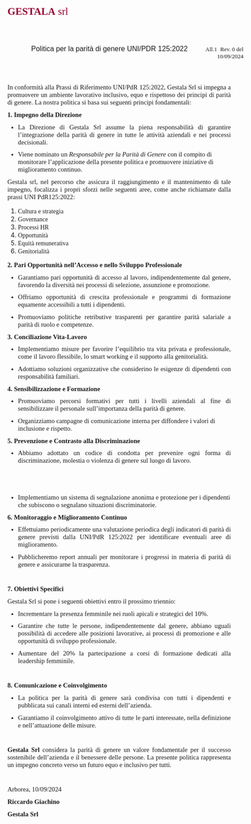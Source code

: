 <p style='margin:0cm;font-size:15px;font-family:"Aptos",sans-serif;'><strong><span style='font-size:23px;font-family:"Estrangelo Edessa",serif;color:#990033;'>GESTALA</span></strong><span style='font-size:23px;font-family:"Estrangelo Edessa",serif;color:#990033;'>&nbsp;srl</span></p>
<p style='margin:0cm;font-size:15px;font-family:"Aptos",sans-serif;'><span style='font-size:27px;font-family:"Eras Bold ITC",sans-serif;'>&nbsp; &nbsp; &nbsp; &nbsp;</span></p>
<p style='margin:0cm;font-size:15px;font-family:"Aptos",sans-serif;'><span style='font-size:27px;font-family:"Eras Bold ITC",sans-serif;'>&nbsp;</span></p>
<p style='margin:0cm;font-size:15px;font-family:"Aptos",sans-serif;margin-right:-21.35pt;text-align:right;'><span style='font-size:16px;font-family:"Eras Bold ITC",sans-serif;'>Politica per la parit&agrave; di genere UNI/PDR 125:2022 &nbsp; &nbsp; &nbsp; &nbsp;&nbsp;</span><span style='font-size:13px;font-family:"Times New Roman",serif;'>All.1</span><span style='font-size:13px;font-family:"Eras Bold ITC",sans-serif;'>&nbsp;&nbsp;</span><span style='font-size:13px;font-family:"Times New Roman",serif;'>Rev. 0 del 10/09/2024</span></p>
<p style='margin-top:0cm;margin-right:0cm;margin-bottom:8.0pt;margin-left:0cm;font-size:11.0pt;font-family:"Aptos",sans-serif;'><strong>&nbsp;</strong></p>
<p style='margin-top:0cm;margin-right:0cm;margin-bottom:8.0pt;margin-left:0cm;font-size:11.0pt;font-family:"Aptos",sans-serif;'><strong>&nbsp;</strong></p>
<p style='margin-top:0cm;margin-right:0cm;margin-bottom:8.0pt;margin-left:0cm;font-size:11.0pt;font-family:"Aptos",sans-serif;text-align:justify;'><span style='font-family:"Times New Roman",serif;'>In conformit&agrave; alla Prassi di Riferimento UNI/PdR 125:2022, Gestala Srl si impegna a promuovere un ambiente lavorativo inclusivo, equo e rispettoso dei principi di parit&agrave; di genere. La nostra politica si basa sui seguenti principi fondamentali:</span></p>
<p style='margin-top:0cm;margin-right:0cm;margin-bottom:8.0pt;margin-left:0cm;font-size:11.0pt;font-family:"Aptos",sans-serif;'><strong><span style='font-family:"Times New Roman",serif;'>1. Impegno della Direzione</span></strong></p>
<ul style="margin-bottom:0cm;margin-top:0cm;" type="disc">
    <li style='margin-top:0cm;margin-right:0cm;margin-bottom:8.0pt;margin-left:0cm;font-size:11.0pt;font-family:"Aptos",sans-serif;text-align:justify;'><span style='font-family:"Times New Roman",serif;'>La Direzione di Gestala Srl assume la piena responsabilit&agrave; di garantire l&rsquo;integrazione della parit&agrave; di genere in tutte le attivit&agrave; aziendali e nei processi decisionali.</span></li>
    <li style='margin-top:0cm;margin-right:0cm;margin-bottom:8.0pt;margin-left:0cm;font-size:11.0pt;font-family:"Aptos",sans-serif;'><span style='font-family:"Times New Roman",serif;'>Viene nominato un <em>Responsabile per la Parit&agrave; di Genere</em> con il compito di monitorare l&rsquo;applicazione della presente politica e promuovere iniziative di miglioramento continuo.</span></li>
</ul>
<p style='margin-top:0cm;margin-right:0cm;margin-bottom:8.0pt;margin-left:0cm;font-size:11.0pt;font-family:"Aptos",sans-serif;text-align:justify;'><span style='font-family:"Times New Roman",serif;'>Gestala srl, nel percorso che assicura il raggiungimento e il mantenimento di tale impegno, focalizza i propri sforzi nelle seguenti aree, come anche richiamate dalla prassi UNI PdR125:2022:&nbsp;</span></p>
<ol style="list-style-type: decimal;">
    <li><span style='font-family:"Times New Roman",serif;'>Cultura e strategia</span></li>
    <li><span style='font-family:"Times New Roman",serif;'>Governance &nbsp;</span></li>
    <li><span style='font-family:"Times New Roman",serif;'>Processi HR &nbsp;</span></li>
    <li><span style='font-family:"Times New Roman",serif;'>Opportunit&agrave; &nbsp;</span></li>
    <li><span style='font-family:"Times New Roman",serif;'>Equit&agrave; remunerativa&nbsp;</span></li>
    <li><span style='font-family:"Times New Roman",serif;'>Genitorialit&agrave;</span></li>
</ol>
<p style='margin-top:0cm;margin-right:0cm;margin-bottom:8.0pt;margin-left:0cm;font-size:11.0pt;font-family:"Aptos",sans-serif;'><strong><span style='font-family:"Times New Roman",serif;'>2. Pari Opportunit&agrave; nell&rsquo;Accesso e nello Sviluppo Professionale</span></strong></p>
<ul style="margin-bottom:0cm;margin-top:0cm;" type="disc">
    <li style='margin-top:0cm;margin-right:0cm;margin-bottom:8.0pt;margin-left:0cm;font-size:11.0pt;font-family:"Aptos",sans-serif;text-align:justify;'><span style='font-family:"Times New Roman",serif;'>Garantiamo pari opportunit&agrave; di accesso al lavoro, indipendentemente dal genere, favorendo la diversit&agrave; nei processi di selezione, assunzione e promozione.</span></li>
    <li style='margin-top:0cm;margin-right:0cm;margin-bottom:8.0pt;margin-left:0cm;font-size:11.0pt;font-family:"Aptos",sans-serif;text-align:justify;'><span style='font-family:"Times New Roman",serif;'>Offriamo opportunit&agrave; di crescita professionale e programmi di formazione equamente accessibili a tutti i dipendenti.</span></li>
    <li style='margin-top:0cm;margin-right:0cm;margin-bottom:8.0pt;margin-left:0cm;font-size:11.0pt;font-family:"Aptos",sans-serif;text-align:justify;'><span style='font-family:"Times New Roman",serif;'>Promuoviamo politiche retributive trasparenti per garantire parit&agrave; salariale a parit&agrave; di ruolo e competenze.</span></li>
</ul>
<p style='margin-top:0cm;margin-right:0cm;margin-bottom:8.0pt;margin-left:0cm;font-size:11.0pt;font-family:"Aptos",sans-serif;'><strong><span style='font-family:"Times New Roman",serif;'>3. Conciliazione Vita-Lavoro</span></strong></p>
<ul style="margin-bottom:0cm;margin-top:0cm;" type="disc">
    <li style='margin-top:0cm;margin-right:0cm;margin-bottom:8.0pt;margin-left:0cm;font-size:11.0pt;font-family:"Aptos",sans-serif;text-align:justify;'><span style='font-family:"Times New Roman",serif;'>Implementiamo misure per favorire l&rsquo;equilibrio tra vita privata e professionale, come il lavoro flessibile, lo smart working e il supporto alla genitorialit&agrave;.</span></li>
    <li style='margin-top:0cm;margin-right:0cm;margin-bottom:8.0pt;margin-left:0cm;font-size:11.0pt;font-family:"Aptos",sans-serif;text-align:justify;'><span style='font-family:"Times New Roman",serif;'>Adottiamo soluzioni organizzative che considerino le esigenze di dipendenti con responsabilit&agrave; familiari.</span></li>
</ul>
<p style='margin-top:0cm;margin-right:0cm;margin-bottom:8.0pt;margin-left:0cm;font-size:11.0pt;font-family:"Aptos",sans-serif;'><strong><span style='font-family:"Times New Roman",serif;'>4. Sensibilizzazione e Formazione</span></strong></p>
<ul style="margin-bottom:0cm;margin-top:0cm;" type="disc">
    <li style='margin-top:0cm;margin-right:0cm;margin-bottom:8.0pt;margin-left:0cm;font-size:11.0pt;font-family:"Aptos",sans-serif;text-align:justify;'><span style='font-family:"Times New Roman",serif;'>Promuoviamo percorsi formativi per tutti i livelli aziendali al fine di sensibilizzare il personale sull&rsquo;importanza della parit&agrave; di genere.</span></li>
    <li style='margin-top:0cm;margin-right:0cm;margin-bottom:8.0pt;margin-left:0cm;font-size:11.0pt;font-family:"Aptos",sans-serif;'><span style='font-family:"Times New Roman",serif;'>Organizziamo campagne di comunicazione interna per diffondere i valori di inclusione e rispetto.</span></li>
</ul>
<p style='margin-top:0cm;margin-right:0cm;margin-bottom:8.0pt;margin-left:0cm;font-size:11.0pt;font-family:"Aptos",sans-serif;'><strong><span style='font-family:"Times New Roman",serif;'>5. Prevenzione e Contrasto alla Discriminazione</span></strong></p>
<ul style="margin-bottom:0cm;margin-top:0cm;" type="disc">
    <li style='margin-top:0cm;margin-right:0cm;margin-bottom:8.0pt;margin-left:0cm;font-size:11.0pt;font-family:"Aptos",sans-serif;text-align:justify;'><span style='font-family:"Times New Roman",serif;'>Abbiamo adottato un codice di condotta per prevenire ogni forma di discriminazione, molestia o violenza di genere sul luogo di lavoro.</span></li>
</ul>
<p style='margin-top:0cm;margin-right:0cm;margin-bottom:8.0pt;margin-left:18.0pt;font-size:11.0pt;font-family:"Aptos",sans-serif;text-align:justify;'><span style='font-family:"Times New Roman",serif;'>&nbsp;</span></p>
<p style='margin-top:0cm;margin-right:0cm;margin-bottom:8.0pt;margin-left:36.0pt;font-size:11.0pt;font-family:"Aptos",sans-serif;'><span style='font-family:"Times New Roman",serif;'>&nbsp;</span></p>
<ul style="margin-bottom:0cm;margin-top:0cm;" type="disc">
    <li style='margin-top:0cm;margin-right:0cm;margin-bottom:8.0pt;margin-left:0cm;font-size:11.0pt;font-family:"Aptos",sans-serif;'><span style='font-family:"Times New Roman",serif;'>Implementiamo un sistema di segnalazione anonima e protezione per i dipendenti che subiscono o segnalano situazioni discriminatorie.</span></li>
</ul>
<p style='margin-top:0cm;margin-right:0cm;margin-bottom:8.0pt;margin-left:0cm;font-size:11.0pt;font-family:"Aptos",sans-serif;'><strong><span style='font-family:"Times New Roman",serif;'>6. Monitoraggio e Miglioramento Continuo</span></strong></p>
<ul style="margin-bottom:0cm;margin-top:0cm;" type="disc">
    <li style='margin-top:0cm;margin-right:0cm;margin-bottom:8.0pt;margin-left:0cm;font-size:11.0pt;font-family:"Aptos",sans-serif;text-align:justify;'><span style='font-family:"Times New Roman",serif;'>Effettuiamo periodicamente una valutazione periodica degli indicatori di parit&agrave; di genere previsti dalla UNI/PdR 125:2022 per identificare eventuali aree di miglioramento.</span></li>
    <li style='margin-top:0cm;margin-right:0cm;margin-bottom:8.0pt;margin-left:0cm;font-size:11.0pt;font-family:"Aptos",sans-serif;text-align:justify;'><span style='font-family:"Times New Roman",serif;'>Pubblicheremo report annuali per monitorare i progressi in materia di parit&agrave; di genere e assicurarne la trasparenza.</span></li>
</ul>
<p style='margin-top:0cm;margin-right:0cm;margin-bottom:8.0pt;margin-left:0cm;font-size:11.0pt;font-family:"Aptos",sans-serif;'><strong><span style='font-family:"Times New Roman",serif;'>&nbsp;</span></strong></p>
<p style='margin-top:0cm;margin-right:0cm;margin-bottom:8.0pt;margin-left:0cm;font-size:11.0pt;font-family:"Aptos",sans-serif;'><strong><span style='font-family:"Times New Roman",serif;'>7. Obiettivi Specifici</span></strong></p>
<p style='margin-top:0cm;margin-right:0cm;margin-bottom:8.0pt;margin-left:0cm;font-size:11.0pt;font-family:"Aptos",sans-serif;'><span style='font-family:"Times New Roman",serif;'>Gestala Srl si pone i seguenti obiettivi entro il prossimo triennio:</span></p>
<ul style="margin-bottom:0cm;margin-top:0cm;" type="disc">
    <li style='margin-top:0cm;margin-right:0cm;margin-bottom:8.0pt;margin-left:0cm;font-size:11.0pt;font-family:"Aptos",sans-serif;text-align:justify;'><span style='font-family:"Times New Roman",serif;'>Incrementare la presenza femminile nei ruoli apicali e strategici del 10%.</span></li>
    <li style='margin-top:0cm;margin-right:0cm;margin-bottom:8.0pt;margin-left:0cm;font-size:11.0pt;font-family:"Aptos",sans-serif;text-align:justify;'><span style='font-family:"Times New Roman",serif;'>Garantire che tutte le persone, indipendentemente dal genere, abbiano uguali possibilit&agrave; di accedere alle posizioni lavorative, ai processi di promozione e alle opportunit&agrave; di sviluppo professionale.</span></li>
    <li style='margin-top:0cm;margin-right:0cm;margin-bottom:8.0pt;margin-left:0cm;font-size:11.0pt;font-family:"Aptos",sans-serif;text-align:justify;'><span style='font-family:"Times New Roman",serif;'>Aumentare del 20% la partecipazione a corsi di formazione dedicati alla leadership femminile.</span></li>
</ul>
<p style='margin-top:0cm;margin-right:0cm;margin-bottom:8.0pt;margin-left:0cm;font-size:11.0pt;font-family:"Aptos",sans-serif;'><strong><span style='font-family:"Times New Roman",serif;'>&nbsp;</span></strong></p>
<p style='margin-top:0cm;margin-right:0cm;margin-bottom:8.0pt;margin-left:0cm;font-size:11.0pt;font-family:"Aptos",sans-serif;'><strong><span style='font-family:"Times New Roman",serif;'>8. Comunicazione e Coinvolgimento</span></strong></p>
<ul style="margin-bottom:0cm;margin-top:0cm;" type="disc">
    <li style='margin-top:0cm;margin-right:0cm;margin-bottom:8.0pt;margin-left:0cm;font-size:11.0pt;font-family:"Aptos",sans-serif;text-align:justify;'><span style='font-family:"Times New Roman",serif;'>La politica per la parit&agrave; di genere sar&agrave; condivisa con tutti i dipendenti e pubblicata sui canali interni ed esterni dell&rsquo;azienda.</span></li>
    <li style='margin-top:0cm;margin-right:0cm;margin-bottom:8.0pt;margin-left:0cm;font-size:11.0pt;font-family:"Aptos",sans-serif;text-align:justify;'><span style='font-family:"Times New Roman",serif;'>Garantiamo il coinvolgimento attivo di tutte le parti interessate, nella definizione e nell&rsquo;attuazione delle misure.</span></li>
</ul>
<p style='margin-top:0cm;margin-right:0cm;margin-bottom:8.0pt;margin-left:0cm;font-size:11.0pt;font-family:"Aptos",sans-serif;text-align:justify;'><strong><span style='font-family:"Times New Roman",serif;'>&nbsp;</span></strong></p>
<p style='margin-top:0cm;margin-right:0cm;margin-bottom:8.0pt;margin-left:0cm;font-size:11.0pt;font-family:"Aptos",sans-serif;text-align:justify;'><strong><span style='font-family:"Times New Roman",serif;'>Gestala Srl</span></strong><span style='font-family:"Times New Roman",serif;'>&nbsp;considera la parit&agrave; di genere un valore fondamentale per il successo sostenibile dell&rsquo;azienda e il benessere delle persone. La presente politica rappresenta un impegno concreto verso un futuro equo e inclusivo per tutti.</span></p>
<p style='margin-top:0cm;margin-right:0cm;margin-bottom:8.0pt;margin-left:0cm;font-size:11.0pt;font-family:"Aptos",sans-serif;'><span style='font-family:"Times New Roman",serif;'>&nbsp;</span></p>
<p style='margin-top:0cm;margin-right:0cm;margin-bottom:8.0pt;margin-left:0cm;font-size:11.0pt;font-family:"Aptos",sans-serif;'><span style='font-family:"Times New Roman",serif;'>Arborea, 10/09/2024</span></p>
<p style='margin-top:0cm;margin-right:0cm;margin-bottom:8.0pt;margin-left:0cm;font-size:11.0pt;font-family:"Aptos",sans-serif;'><strong><span style='font-family:"Times New Roman",serif;'>Riccardo Giachino</span></strong></p>
<p style='margin-top:0cm;margin-right:0cm;margin-bottom:8.0pt;margin-left:0cm;font-size:11.0pt;font-family:"Aptos",sans-serif;'><strong><span style='font-family:"Times New Roman",serif;'>Gestala Srl</span></strong></p>
<p style='margin-top:0cm;margin-right:0cm;margin-bottom:8.0pt;margin-left:0cm;font-size:11.0pt;font-family:"Aptos",sans-serif;'><span style='font-family:"Times New Roman",serif;'>&nbsp;</span></p>
